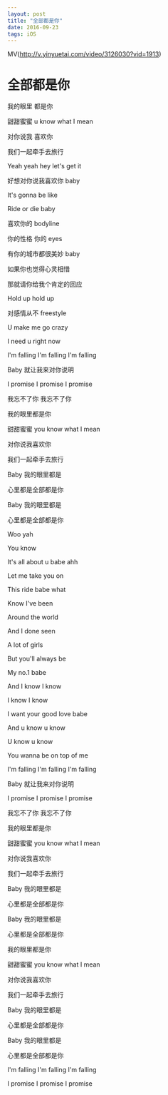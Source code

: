 ```yaml
---
layout: post
title: "全部都是你"
date: 2016-09-23 
tags: iOS   
---
```


MV(http://v.yinyuetai.com/video/3126030?vid=1913)

# 全部都是你
我的眼里 都是你

甜甜蜜蜜 u know what I mean

对你说我 喜欢你

我们一起牵手去旅行

Yeah yeah hey let's get it

好想对你说我喜欢你 baby

It's gonna be like

Ride or die baby

喜欢你的 bodyline

你的性格 你的 eyes

有你的城市都很美妙 baby

如果你也觉得心灵相惜

那就请你给我个肯定的回应

Hold up hold up

对感情从不 freestyle

U make me go crazy

I need u right now

I'm falling I'm falling I'm falling

Baby 就让我来对你说明

I promise I promise I promise

我忘不了你 我忘不了你

我的眼里都是你

甜甜蜜蜜 you know what I mean

对你说我喜欢你

我们一起牵手去旅行

Baby 我的眼里都是

心里都是全部都是你

Baby 我的眼里都是

心里都是全部都是你

Woo yah

You know

It's all about u babe ahh

Let me take you on

This ride babe what

Know I've been

Around the world

And I done seen

A lot of girls

But you'll always be

My no.1 babe

And I know I know

I know I know

I want your good love babe

And u know u know

U know u know

You wanna be on top of me

I'm falling I'm falling I'm falling

Baby 就让我来对你说明

I promise I promise I promise

我忘不了你 我忘不了你

我的眼里都是你

甜甜蜜蜜 you know what I mean

对你说我喜欢你

我们一起牵手去旅行

Baby 我的眼里都是

心里都是全部都是你

Baby 我的眼里都是

心里都是全部都是你

我的眼里都是你

甜甜蜜蜜 you know what I mean

对你说我喜欢你

我们一起牵手去旅行

Baby 我的眼里都是

心里都是全部都是你

Baby 我的眼里都是

心里都是全部都是你

I'm falling I'm falling I'm falling

I promise I promise I promise
